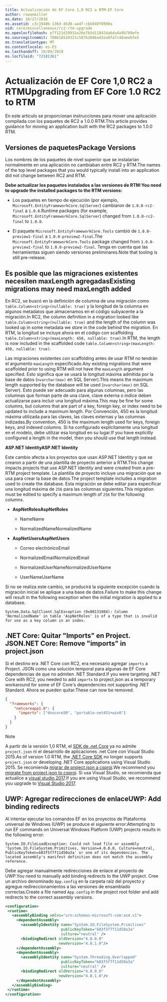 ```yaml
---
title: Actualización de EF Core 1,0 RC2 a RTM-EF Core
author: rowanmiller
ms.date: 10/27/2016
ms.assetid: c3c1940b-136d-45d8-aa4f-cb5040f8980a
uid: core/miscellaneous/rc2-rtm-upgrade
ms.openlocfilehash: e7f121d18931e26e7b5d11842da6da4a9b789efe
ms.sourcegitcommit: 708b18520321c587b2046ad2ea9fa7c48aeebfe5
ms.translationtype: MT
ms.contentlocale: es-ES
ms.lasthandoff: 10/09/2019
ms.locfileid: "72181361"
---
```

# <a name="upgrading-from-ef-core-10-rc2-to-rtm"></a><span data-ttu-id="35424-102">Actualización de EF Core 1,0 RC2 a RTM</span><span class="sxs-lookup"><span data-stu-id="35424-102">Upgrading from EF Core 1.0 RC2 to RTM</span></span>

<span data-ttu-id="35424-103">En este artículo se proporcionan instrucciones para mover una aplicación compilada con los paquetes de RC2 a 1.0.0 RTM.</span><span class="sxs-lookup"><span data-stu-id="35424-103">This article provides guidance for moving an application built with the RC2 packages to 1.0.0 RTM.</span></span>

## <a name="package-versions"></a><span data-ttu-id="35424-104">Versiones de paquetes</span><span class="sxs-lookup"><span data-stu-id="35424-104">Package Versions</span></span>

<span data-ttu-id="35424-105">Los nombres de los paquetes de nivel superior que se instalarían normalmente en una aplicación no cambiaban entre RC2 y RTM.</span><span class="sxs-lookup"><span data-stu-id="35424-105">The names of the top level packages that you would typically install into an application did not change between RC2 and RTM.</span></span>

<span data-ttu-id="35424-106">**Debe actualizar los paquetes instalados a las versiones de RTM:**</span><span class="sxs-lookup"><span data-stu-id="35424-106">**You need to upgrade the installed packages to the RTM versions:**</span></span>

* <span data-ttu-id="35424-107">Los paquetes en tiempo de ejecución (por ejemplo, `Microsoft.EntityFrameworkCore.SqlServer`) cambiaron de `1.0.0-rc2-final` a `1.0.0`.</span><span class="sxs-lookup"><span data-stu-id="35424-107">Runtime packages (for example, `Microsoft.EntityFrameworkCore.SqlServer`) changed from `1.0.0-rc2-final` to `1.0.0`.</span></span>

* <span data-ttu-id="35424-108">El paquete `Microsoft.EntityFrameworkCore.Tools` cambió de `1.0.0-preview1-final` a `1.0.0-preview2-final`.</span><span class="sxs-lookup"><span data-stu-id="35424-108">The `Microsoft.EntityFrameworkCore.Tools` package changed from `1.0.0-preview1-final` to `1.0.0-preview2-final`.</span></span> <span data-ttu-id="35424-109">Tenga en cuenta que las herramientas siguen siendo versiones preliminares.</span><span class="sxs-lookup"><span data-stu-id="35424-109">Note that tooling is still pre-release.</span></span>

## <a name="existing-migrations-may-need-maxlength-added"></a><span data-ttu-id="35424-110">Es posible que las migraciones existentes necesiten maxLength agregadas</span><span class="sxs-lookup"><span data-stu-id="35424-110">Existing migrations may need maxLength added</span></span>

<span data-ttu-id="35424-111">En RC2, se buscó en la definición de columna de una migración como `table.Column<string>(nullable: true)` y la longitud de la columna en algunos metadatos que almacenamos en el código subyacente a la migración.</span><span class="sxs-lookup"><span data-stu-id="35424-111">In RC2, the column definition in a migration looked like `table.Column<string>(nullable: true)` and the length of the column was looked up in some metadata we store in the code behind the migration.</span></span> <span data-ttu-id="35424-112">En RTM, la longitud se incluye ahora en el código con scaffolding `table.Column<string>(maxLength: 450, nullable: true)`.</span><span class="sxs-lookup"><span data-stu-id="35424-112">In RTM, the length is now included in the scaffolded code `table.Column<string>(maxLength: 450, nullable: true)`.</span></span>

<span data-ttu-id="35424-113">Las migraciones existentes con scaffolding antes de usar RTM no tendrán el argumento `maxLength` especificado.</span><span class="sxs-lookup"><span data-stu-id="35424-113">Any existing migrations that were scaffolded prior to using RTM will not have the `maxLength` argument specified.</span></span> <span data-ttu-id="35424-114">Esto significa que se usará la longitud máxima admitida por la base de datos (`nvarchar(max)` en SQL Server).</span><span class="sxs-lookup"><span data-stu-id="35424-114">This means the maximum length supported by the database will be used (`nvarchar(max)` on SQL Server).</span></span> <span data-ttu-id="35424-115">Esto puede ser adecuado para algunas columnas, pero las columnas que forman parte de una clave, clave externa o índice deben actualizarse para incluir una longitud máxima.</span><span class="sxs-lookup"><span data-stu-id="35424-115">This may be fine for some columns, but columns that are part of a key, foreign key, or index need to be updated to include a maximum length.</span></span> <span data-ttu-id="35424-116">Por Convención, 450 es la longitud máxima utilizada para las claves, las claves externas y las columnas indizadas.</span><span class="sxs-lookup"><span data-stu-id="35424-116">By convention, 450 is the maximum length used for keys, foreign keys, and indexed columns.</span></span> <span data-ttu-id="35424-117">Si ha configurado explícitamente una longitud en el modelo, debe utilizar esa longitud en su lugar.</span><span class="sxs-lookup"><span data-stu-id="35424-117">If you have explicitly configured a length in the model, then you should use that length instead.</span></span>

<span data-ttu-id="35424-118">**ASP.NET Identity**</span><span class="sxs-lookup"><span data-stu-id="35424-118">**ASP.NET Identity**</span></span>

<span data-ttu-id="35424-119">Este cambio afecta a los proyectos que usan ASP.NET Identity y que se crearon a partir de una plantilla de proyecto anterior a RTM.</span><span class="sxs-lookup"><span data-stu-id="35424-119">This change impacts projects that use ASP.NET Identity and were created from a pre-RTM project template.</span></span> <span data-ttu-id="35424-120">La plantilla de proyecto incluye una migración que se usa para crear la base de datos.</span><span class="sxs-lookup"><span data-stu-id="35424-120">The project template includes a migration used to create the database.</span></span> <span data-ttu-id="35424-121">Esta migración se debe editar para especificar una longitud máxima de `256` para las columnas siguientes.</span><span class="sxs-lookup"><span data-stu-id="35424-121">This migration must be edited to specify a maximum length of `256` for the following columns.</span></span>

*  <span data-ttu-id="35424-122">**AspNetRoles**</span><span class="sxs-lookup"><span data-stu-id="35424-122">**AspNetRoles**</span></span>

    * <span data-ttu-id="35424-123">Name</span><span class="sxs-lookup"><span data-stu-id="35424-123">Name</span></span>

    * <span data-ttu-id="35424-124">NormalizedName</span><span class="sxs-lookup"><span data-stu-id="35424-124">NormalizedName</span></span>

*  <span data-ttu-id="35424-125">**AspNetUsers**</span><span class="sxs-lookup"><span data-stu-id="35424-125">**AspNetUsers**</span></span>

   * <span data-ttu-id="35424-126">Correo electrónico</span><span class="sxs-lookup"><span data-stu-id="35424-126">Email</span></span>

   * <span data-ttu-id="35424-127">NormalizedEmail</span><span class="sxs-lookup"><span data-stu-id="35424-127">NormalizedEmail</span></span>

   * <span data-ttu-id="35424-128">NormalizedUserName</span><span class="sxs-lookup"><span data-stu-id="35424-128">NormalizedUserName</span></span>

   * <span data-ttu-id="35424-129">UserName</span><span class="sxs-lookup"><span data-stu-id="35424-129">UserName</span></span>

<span data-ttu-id="35424-130">Si no se realiza este cambio, se producirá la siguiente excepción cuando la migración inicial se aplique a una base de datos.</span><span class="sxs-lookup"><span data-stu-id="35424-130">Failure to make this change will result in the following exception when the initial migration is applied to a database.</span></span>

```console
System.Data.SqlClient.SqlException (0x80131904): Column 'NormalizedName' in table 'AspNetRoles' is of a type that is invalid for use as a key column in an index.
```

## <a name="net-core-remove-imports-in-projectjson"></a><span data-ttu-id="35424-131">.NET Core: Quitar "Imports" en Project. JSON</span><span class="sxs-lookup"><span data-stu-id="35424-131">.NET Core: Remove "imports" in project.json</span></span>

<span data-ttu-id="35424-132">Si el destino era .NET Core con RC2, era necesario agregar `imports` a Project. JSON como una solución temporal para algunas de EF Core dependencias de que no admiten .NET Standard.</span><span class="sxs-lookup"><span data-stu-id="35424-132">If you were targeting .NET Core with RC2, you needed to add `imports` to project.json as a temporary workaround for some of EF Core's dependencies not supporting .NET Standard.</span></span> <span data-ttu-id="35424-133">Ahora se pueden quitar.</span><span class="sxs-lookup"><span data-stu-id="35424-133">These can now be removed.</span></span>

``` json
{
  "frameworks": {
    "netcoreapp1.0": {
      "imports": ["dnxcore50", "portable-net451+win8"]
    }
  }
}
```

> [!NOTE]  
> <span data-ttu-id="35424-134">A partir de la versión 1,0 RTM, el [SDK de .net Core](https://www.microsoft.com/net/download/core) ya no admite `project.json` ni el desarrollo de aplicaciones .net Core con Visual Studio 2015.</span><span class="sxs-lookup"><span data-stu-id="35424-134">As of version 1.0 RTM, the [.NET Core SDK](https://www.microsoft.com/net/download/core) no longer supports `project.json` or developing .NET Core applications using Visual Studio 2015.</span></span> <span data-ttu-id="35424-135">Se recomienda [migrar de project.json a csproj](https://docs.microsoft.com/dotnet/articles/core/migration/).</span><span class="sxs-lookup"><span data-stu-id="35424-135">We recommend you [migrate from project.json to csproj](https://docs.microsoft.com/dotnet/articles/core/migration/).</span></span> <span data-ttu-id="35424-136">Si usa Visual Studio, se recomienda que actualice a [visual studio 2017](https://www.visualstudio.com/downloads/).</span><span class="sxs-lookup"><span data-stu-id="35424-136">If you are using Visual Studio, we recommend you upgrade to [Visual Studio 2017](https://www.visualstudio.com/downloads/).</span></span>

## <a name="uwp-add-binding-redirects"></a><span data-ttu-id="35424-137">UWP: Agregar redirecciones de enlace</span><span class="sxs-lookup"><span data-stu-id="35424-137">UWP: Add binding redirects</span></span>

<span data-ttu-id="35424-138">Al intentar ejecutar los comandos EF en los proyectos de Plataforma universal de Windows (UWP) se produce el siguiente error:</span><span class="sxs-lookup"><span data-stu-id="35424-138">Attempting to run EF commands on Universal Windows Platform (UWP) projects results in the following error:</span></span>

```console
System.IO.FileLoadException: Could not load file or assembly 'System.IO.FileSystem.Primitives, Version=4.0.0.0, Culture=neutral, PublicKeyToken=b03f5f7f11d50a3a' or one of its dependencies. The located assembly's manifest definition does not match the assembly reference.
```

<span data-ttu-id="35424-139">Debe agregar manualmente redirecciones de enlace al proyecto de UWP.</span><span class="sxs-lookup"><span data-stu-id="35424-139">You need to manually add binding redirects to the UWP project.</span></span> <span data-ttu-id="35424-140">Cree un archivo denominado `App.config` en la carpeta raíz del proyecto y agregue redireccionamientos a las versiones de ensamblado correctas.</span><span class="sxs-lookup"><span data-stu-id="35424-140">Create a file named `App.config` in the project root folder and add redirects to the correct assembly versions.</span></span>

```xml
<configuration>
 <runtime>
   <assemblyBinding xmlns="urn:schemas-microsoft-com:asm.v1">
     <dependentAssembly>
       <assemblyIdentity name="System.IO.FileSystem.Primitives"
                         publicKeyToken="b03f5f7f11d50a3a"
                         culture="neutral" />
       <bindingRedirect oldVersion="4.0.0.0"
                        newVersion="4.0.1.0"/>
     </dependentAssembly>
     <dependentAssembly>
       <assemblyIdentity name="System.Threading.Overlapped"
                         publicKeyToken="b03f5f7f11d50a3a"
                         culture="neutral" />
       <bindingRedirect oldVersion="4.0.0.0"
                        newVersion="4.0.1.0"/>
     </dependentAssembly>
   </assemblyBinding>
 </runtime>
</configuration>
```
